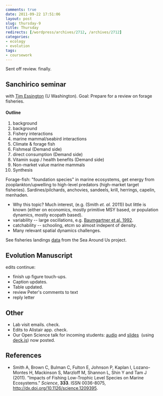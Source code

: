 ```yaml
---
comments: true
date: 2011-09-22 17:51:06
layout: post
slug: thursday-9
title: Thursday
redirects: [/wordpress/archives/2712, /archives/2712]
categories:
- ecology 
- evolution
tags:
- coursework 
---
```


Sent off review. finally.


## Sanchirico seminar

with [Tim Essington](http://fish.washington.edu/people/essington/) (U Washington). Goal: Prepare for a review on forage fisheries.


#### Outline


1. background
2. background
3. Fishery interactions
4. marine mammal/seabird interactions
5. Climate & forage fish
6. Fishmeal (Demand side)
7. direct consumption (Demand side)
8. Vitamin supp / health benefits (Demand side)
9. Non-market value marine mammals
10. Synthesis

Forage-fish: "foundation species" in marine ecosystems, get energy from zooplankton/upwelling to high-level predators (high-market target fisheries). Sardines/pilchards, anchovies, sandeels, krill, herrings, capelin, menhaden.


* Why this topic? Much interest, (e.g. (Smith _et. al._ 2011)) but little is known (either on economics, mostly primitive MSY based, or population dynamics, mostly ecopath based).
* variability -- large oscillations, e.g. [Baumgartner et al. 1992](http://ca-seafood.ucdavis.edu/news/wetfish/wf_reading/baumgart.pdf).
* catchability -- schooling, etcm so almost indepent of density.
* Many relevant spatial dynamics challenges.


See fisheries landings [data](http://www.seaaroundus.org/global/1/1.aspx) from the Sea Around Us project.


## Evolution Manuscript


edits continue:




* finish up figure touch-ups.
* Caption updates.
* Table updated.
* review Peter's comments to text
* reply letter



## Other


* Lab visit emails. check.
* Edits to Alistair app. check.
* Our Open Science talk for incoming students: [audio](http://www.archive.org/details/ThingsIWishIKnewThreeYearsAgo-ByTheDavisOpenScienceGroup&reCache=1) and [slides](http://hazelnusse.github.com/DOS_WOW2011/)  (using [deck.js](http://imakewebthings.github.com/deck.js/)) now posted.


## References


- Smith A, Brown C, Bulman C, Fulton E, Johnson P, Kaplan I, Lozano-Montes H, Mackinson S, Marzloff M, Shannon L, Shin Y and Tam J (2011).
"Impacts of Fishing Low-Trophic Level Species on Marine Ecosystems."
*Science*, **333**.
ISSN 0036-8075, <a href="http://dx.doi.org/10.1126/science.1209395">http://dx.doi.org/10.1126/science.1209395</a>.
